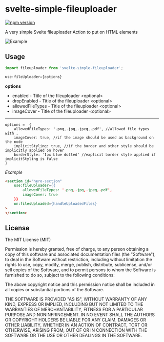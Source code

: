 # svelte-simple-fileuploader

[![npm version](https://badge.fury.io/js/svelte-simple-fileuploader.svg)](https://badge.fury.io/js/svelte-simple-fileuploader)


A very simple Svelte fileuploader Action to put on HTML elements

![Example](https://github.com/nordquist/svelte-simple-fileuploader/blob/master/fileupload_01.gif?raw=true)



## Usage
```javascript
import fileuploader from 'svelte-simple-fileuploader';

use:fileUploader={options}
```
**options**

* enabled - Title of the fileuploader \<optional\>
* dropEnabled - Title of the fileuploader \<optional\>
* allowedFileTypes - Title of the fileuploader \<optional\>
* imageCover - Title of the fileuploader \<optional\>


______________________________________


```
options =  {
	allowedFileTypes: '.png,.jpg,.jpeg,.pdf', //allowed file types with .
	imageCover: true, //if the image should be used as background on the node
	implicitStyling: true, //if the border and other style should be implicitly applied on hover
	borderStyle: '1px blue dotted' //explicit border style applied if implicitStyling is false
}
```

*Example*
```html
<section id="hero-section"
	use:fileUploader={{
		allowedFileTypes: '.png,.jpg,.jpeg,.pdf',
		imageCover: true
	}}
	on:filesUploaded={handleUploadedFiles}
>
</section>
```


## License

The MIT License (MIT)

Permission is hereby granted, free of charge, to any person obtaining a copy of this software and associated documentation files (the "Software"), to deal in the Software without restriction, including without limitation the rights to use, copy, modify, merge, publish, distribute, sublicense, and/or sell copies of the Software, and to permit persons to whom the Software is furnished to do so, subject to the following conditions:

The above copyright notice and this permission notice shall be included in all copies or substantial portions of the Software.

THE SOFTWARE IS PROVIDED "AS IS", WITHOUT WARRANTY OF ANY KIND, EXPRESS OR IMPLIED, INCLUDING BUT NOT LIMITED TO THE WARRANTIES OF MERCHANTABILITY, FITNESS FOR A PARTICULAR PURPOSE AND NONINFRINGEMENT. IN NO EVENT SHALL THE AUTHORS OR COPYRIGHT HOLDERS BE LIABLE FOR ANY CLAIM, DAMAGES OR OTHER LIABILITY, WHETHER IN AN ACTION OF CONTRACT, TORT OR OTHERWISE, ARISING FROM, OUT OF OR IN CONNECTION WITH THE SOFTWARE OR THE USE OR OTHER DEALINGS IN THE SOFTWARE.